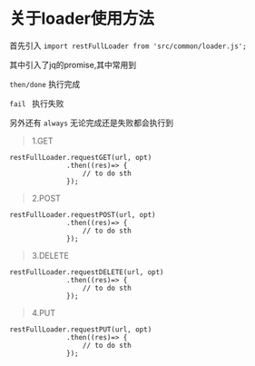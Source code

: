 # 关于loader使用方法

首先引入 `import restFullLoader from 'src/common/loader.js';`

其中引入了jq的promise,其中常用到 

`then/done` 执行完成

`fail ` 执行失败

另外还有 `always` 无论完成还是失败都会执行到

> 1.GET

```
restFullLoader.requestGET(url, opt)
              .then((res)=> {
                  // to do sth
              });
```

> 2.POST

```
restFullLoader.requestPOST(url, opt)
              .then((res)=> {
                  // to do sth
              });
```

> 3.DELETE

```
restFullLoader.requestDELETE(url, opt)
              .then((res)=> {
                  // to do sth
              });
```

> 4.PUT

```
restFullLoader.requestPUT(url, opt)
              .then((res)=> {
                  // to do sth
              });
```
